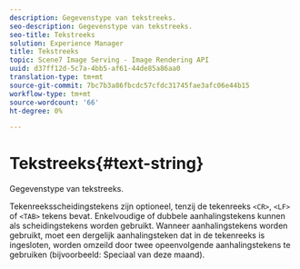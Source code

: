 ```yaml
---
description: Gegevenstype van tekstreeks.
seo-description: Gegevenstype van tekstreeks.
seo-title: Tekstreeks
solution: Experience Manager
title: Tekstreeks
topic: Scene7 Image Serving - Image Rendering API
uuid: d37ff12d-5c7a-4bb5-af61-44de85a86aa0
translation-type: tm+mt
source-git-commit: 7bc7b3a86fbcdc57cfdc31745fae3afc06e44b15
workflow-type: tm+mt
source-wordcount: '66'
ht-degree: 0%

---
```



# Tekstreeks{#text-string}

Gegevenstype van tekstreeks.

Tekenreeksscheidingstekens zijn optioneel, tenzij de tekenreeks `<CR>`, `<LF>` of `<TAB>` tekens bevat. Enkelvoudige of dubbele aanhalingstekens kunnen als scheidingstekens worden gebruikt. Wanneer aanhalingstekens worden gebruikt, moet een dergelijk aanhalingsteken dat in de tekenreeks is ingesloten, worden omzeild door twee opeenvolgende aanhalingstekens te gebruiken (bijvoorbeeld: Speciaal van deze maand).